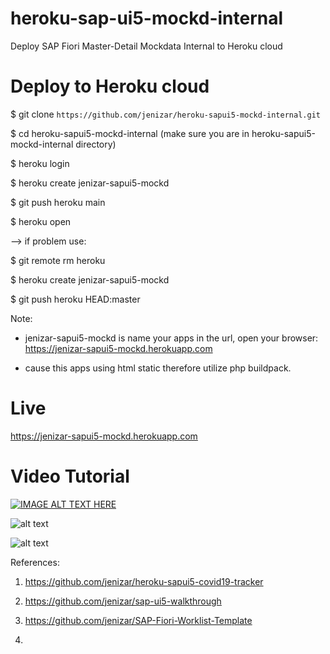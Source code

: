 # heroku-sap-ui5-mockd-internal
Deploy SAP Fiori Master-Detail Mockdata Internal to Heroku cloud

# Deploy to Heroku cloud

$ git clone `https://github.com/jenizar/heroku-sapui5-mockd-internal.git`

$ cd heroku-sapui5-mockd-internal (make sure you are in heroku-sapui5-mockd-internal directory)

$ heroku login

$ heroku create jenizar-sapui5-mockd

$ git push heroku main

$ heroku open

--> if problem use:

$ git remote rm heroku

$ heroku create jenizar-sapui5-mockd

$ git push heroku HEAD:master

Note:

- jenizar-sapui5-mockd is name your apps in the url, open your browser: https://jenizar-sapui5-mockd.herokuapp.com

- cause this apps using html static therefore utilize php buildpack. 

# Live

https://jenizar-sapui5-mockd.herokuapp.com

# Video Tutorial

[![IMAGE ALT TEXT HERE](http://img.youtube.com/vi/RhbJ7bhMXRE/0.jpg)](http://www.youtube.com/watch?v=RhbJ7bhMXRE)

![alt text](https://github.com/jenizar/heroku-sapui5-mockd-internal/blob/main/Screenshot/Screenshot%20from%202021-12-19%2016-29-10.png)

![alt text](https://github.com/jenizar/heroku-sapui5-mockd-internal/blob/main/Screenshot/Screenshot%20from%202021-12-19%2016-29-23.png)

References:

1. https://github.com/jenizar/heroku-sapui5-covid19-tracker

2. https://github.com/jenizar/sap-ui5-walkthrough

3. https://github.com/jenizar/SAP-Fiori-Worklist-Template 

3. 
